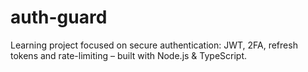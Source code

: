 # auth-guard
Learning project focused on secure authentication: JWT, 2FA, refresh tokens and rate-limiting – built with Node.js &amp; TypeScript.

